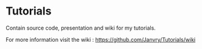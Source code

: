 Tutorials
=========

Contain source code, presentation and wiki for my tutorials.

For more information visit the wiki : https://github.com/Janvry/Tutorials/wiki
